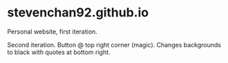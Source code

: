 stevenchan92.github.io
======================
Personal website, first iteration. 

Second iteration. 
    Button @ top right corner (magic). 
      Changes backgrounds to black with quotes at bottom right. 
